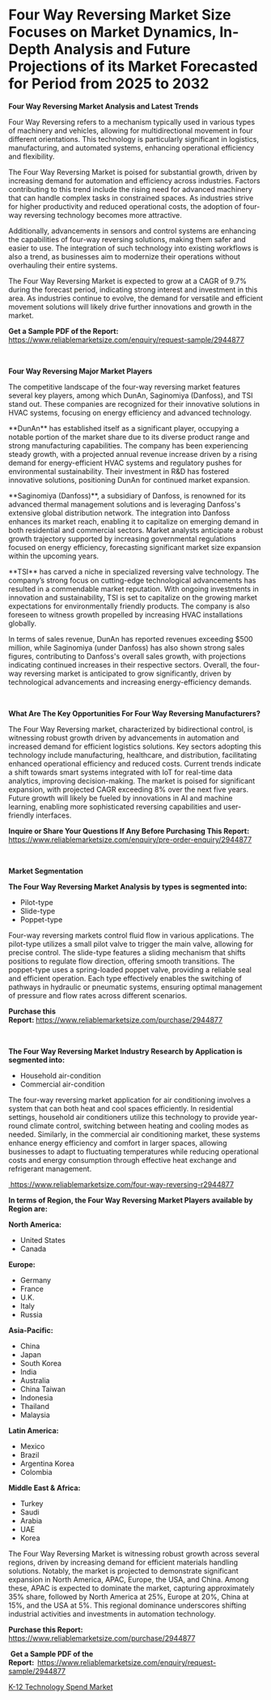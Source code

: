 <p><h1>Four Way Reversing Market Size Focuses on Market Dynamics, In-Depth Analysis and Future Projections of its Market Forecasted for Period from 2025 to 2032</h1></p><p><strong>Four Way Reversing Market Analysis and Latest Trends</strong></p>
<p><p>Four Way Reversing refers to a mechanism typically used in various types of machinery and vehicles, allowing for multidirectional movement in four different orientations. This technology is particularly significant in logistics, manufacturing, and automated systems, enhancing operational efficiency and flexibility.</p><p>The Four Way Reversing Market is poised for substantial growth, driven by increasing demand for automation and efficiency across industries. Factors contributing to this trend include the rising need for advanced machinery that can handle complex tasks in constrained spaces. As industries strive for higher productivity and reduced operational costs, the adoption of four-way reversing technology becomes more attractive.</p><p>Additionally, advancements in sensors and control systems are enhancing the capabilities of four-way reversing solutions, making them safer and easier to use. The integration of such technology into existing workflows is also a trend, as businesses aim to modernize their operations without overhauling their entire systems.</p><p>The Four Way Reversing Market is expected to grow at a CAGR of 9.7% during the forecast period, indicating strong interest and investment in this area. As industries continue to evolve, the demand for versatile and efficient movement solutions will likely drive further innovations and growth in the market.</p></p>
<p><strong>Get a Sample PDF of the Report:&nbsp;</strong> <a href="https://www.reliablemarketsize.com/enquiry/request-sample/2944877?utm_campaign=3123&utm_medium=2&utm_source=Github&utm_content=ia&utm_term=11032025&utm_id=four-way-reversing">https://www.reliablemarketsize.com/enquiry/request-sample/2944877</a></p>
<p>&nbsp;</p>
<p><strong>Four Way Reversing Major Market Players</strong></p>
<p><p>The competitive landscape of the four-way reversing market features several key players, among which DunAn, Saginomiya (Danfoss), and TSI stand out. These companies are recognized for their innovative solutions in HVAC systems, focusing on energy efficiency and advanced technology.</p><p>**DunAn** has established itself as a significant player, occupying a notable portion of the market share due to its diverse product range and strong manufacturing capabilities. The company has been experiencing steady growth, with a projected annual revenue increase driven by a rising demand for energy-efficient HVAC systems and regulatory pushes for environmental sustainability. Their investment in R&D has fostered innovative solutions, positioning DunAn for continued market expansion.</p><p>**Saginomiya (Danfoss)**, a subsidiary of Danfoss, is renowned for its advanced thermal management solutions and is leveraging Danfoss's extensive global distribution network. The integration into Danfoss enhances its market reach, enabling it to capitalize on emerging demand in both residential and commercial sectors. Market analysts anticipate a robust growth trajectory supported by increasing governmental regulations focused on energy efficiency, forecasting significant market size expansion within the upcoming years.</p><p>**TSI** has carved a niche in specialized reversing valve technology. The company’s strong focus on cutting-edge technological advancements has resulted in a commendable market reputation. With ongoing investments in innovation and sustainability, TSI is set to capitalize on the growing market expectations for environmentally friendly products. The company is also foreseen to witness growth propelled by increasing HVAC installations globally.</p><p>In terms of sales revenue, DunAn has reported revenues exceeding $500 million, while Saginomiya (under Danfoss) has also shown strong sales figures, contributing to Danfoss's overall sales growth, with projections indicating continued increases in their respective sectors. Overall, the four-way reversing market is anticipated to grow significantly, driven by technological advancements and increasing energy-efficiency demands.</p></p>
<p>&nbsp;</p>
<p><strong>What Are The Key Opportunities For Four Way Reversing Manufacturers?</strong></p>
<p><p>The Four Way Reversing market, characterized by bidirectional control, is witnessing robust growth driven by advancements in automation and increased demand for efficient logistics solutions. Key sectors adopting this technology include manufacturing, healthcare, and distribution, facilitating enhanced operational efficiency and reduced costs. Current trends indicate a shift towards smart systems integrated with IoT for real-time data analytics, improving decision-making. The market is poised for significant expansion, with projected CAGR exceeding 8% over the next five years. Future growth will likely be fueled by innovations in AI and machine learning, enabling more sophisticated reversing capabilities and user-friendly interfaces.</p></p>
<p><strong>Inquire or Share Your Questions If Any Before Purchasing This Report:</strong> <a href="https://www.reliablemarketsize.com/enquiry/pre-order-enquiry/2944877?utm_campaign=3123&utm_medium=2&utm_source=Github&utm_content=ia&utm_term=11032025&utm_id=four-way-reversing">https://www.reliablemarketsize.com/enquiry/pre-order-enquiry/2944877</a></p>
<p>&nbsp;</p>
<p><strong>Market Segmentation</strong></p>
<p><strong>The Four Way Reversing Market Analysis by types is segmented into:</strong></p>
<p><ul><li>Pilot-type</li><li>Slide-type</li><li>Poppet-type</li></ul></p>
<p><p>Four-way reversing markets control fluid flow in various applications. The pilot-type utilizes a small pilot valve to trigger the main valve, allowing for precise control. The slide-type features a sliding mechanism that shifts positions to regulate flow direction, offering smooth transitions. The poppet-type uses a spring-loaded poppet valve, providing a reliable seal and efficient operation. Each type effectively enables the switching of pathways in hydraulic or pneumatic systems, ensuring optimal management of pressure and flow rates across different scenarios.</p></p>
<p><strong>Purchase this Report:&nbsp;</strong><a href="https://www.reliablemarketsize.com/purchase/2944877?utm_campaign=3123&utm_medium=2&utm_source=Github&utm_content=ia&utm_term=11032025&utm_id=four-way-reversing">https://www.reliablemarketsize.com/purchase/2944877</a></p>
<p>&nbsp;</p>
<p><strong>The Four Way Reversing Market Industry Research by Application is segmented into:</strong></p>
<p><ul><li>Household air-condition</li><li>Commercial air-condition</li></ul></p>
<p><p>The four-way reversing market application for air conditioning involves a system that can both heat and cool spaces efficiently. In residential settings, household air conditioners utilize this technology to provide year-round climate control, switching between heating and cooling modes as needed. Similarly, in the commercial air conditioning market, these systems enhance energy efficiency and comfort in larger spaces, allowing businesses to adapt to fluctuating temperatures while reducing operational costs and energy consumption through effective heat exchange and refrigerant management.</p></p>
<p><a href="https://www.reliablemarketsize.com/four-way-reversing-r2944877?utm_campaign=3123&utm_medium=2&utm_source=Github&utm_content=ia&utm_term=11032025&utm_id=four-way-reversing">&nbsp;https://www.reliablemarketsize.com/four-way-reversing-r2944877</a></p>
<p><strong>In terms of Region, the Four Way Reversing Market Players available by Region are:</strong></p>
<p>
    <p> <strong> North America: </strong>
        <ul>
            <li>United States</li>
            <li>Canada</li>
        </ul>
        </p> 
    <p> <strong> Europe: </strong>
        <ul>
            <li>Germany</li>
            <li>France</li>
            <li>U.K.</li>
            <li>Italy</li>
            <li>Russia</li>
        </ul>
        </p> 
    <p> <strong> Asia-Pacific: </strong>
        <ul>
            <li>China</li>
            <li>Japan</li>
            <li>South Korea</li>
            <li>India</li>
            <li>Australia</li>
            <li>China Taiwan</li>
            <li>Indonesia</li>
            <li>Thailand</li>
            <li>Malaysia</li>
        </ul>
        </p> 
    <p> <strong> Latin America: </strong>
        <ul>
            <li>Mexico</li>
            <li>Brazil</li>
            <li>Argentina Korea</li>
            <li>Colombia</li>
        </ul>
        </p> 
    <p> <strong> Middle East & Africa: </strong>
        <ul>
            <li>Turkey</li>
            <li>Saudi</li>
            <li>Arabia</li>
            <li>UAE</li>
            <li>Korea</li>
        </ul>
    </p>
    </p>
<p><p>The Four Way Reversing Market is witnessing robust growth across several regions, driven by increasing demand for efficient materials handling solutions. Notably, the market is projected to demonstrate significant expansion in North America, APAC, Europe, the USA, and China. Among these, APAC is expected to dominate the market, capturing approximately 35% share, followed by North America at 25%, Europe at 20%, China at 15%, and the USA at 5%. This regional dominance underscores shifting industrial activities and investments in automation technology.</p></p>
<p><strong>Purchase this Report: </strong><a href="https://www.reliablemarketsize.com/purchase/2944877?utm_campaign=3123&utm_medium=2&utm_source=Github&utm_content=ia&utm_term=11032025&utm_id=four-way-reversing">https://www.reliablemarketsize.com/purchase/2944877</a></p>
<p>&nbsp;<strong>Get a Sample PDF of the Report:&nbsp;&nbsp;</strong><a href="https://www.reliablemarketsize.com/enquiry/request-sample/2944877?utm_campaign=3123&utm_medium=2&utm_source=Github&utm_content=ia&utm_term=11032025&utm_id=four-way-reversing">https://www.reliablemarketsize.com/enquiry/request-sample/2944877</a></p>
<p><strong></strong></p>
<p><p><a href="https://github.com/perbetpereir/Market-Research-Report-List-1/blob/main/k-12-technology-spend-market.md?utm_campaign=3123&utm_medium=2&utm_source=Github&utm_content=ia&utm_term=11032025&utm_id=four-way-reversing">K-12 Technology Spend Market</a></p></p>
